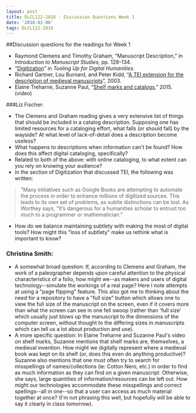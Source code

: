 ```yaml
---
layout: post
title: DLCL122-2016 - Discussion Questions Week 1
date: '2016-01-06'
tags: DLCL122-2016
---
```


##Discussion questions for the readings for Week 1

* Raymond Clemens and Timothy Graham, “Manuscript Description,” in *Introduction to Manuscript Studies*, pp. 129-134.
* “[Digitization](http://toolingup.stanford.edu/?page_id=123)” in *Tooling Up for Digital Humanities*.
* Richard Gartner, Lou Burnard, and Peter Kidd, “[A TEI extension for the description of medieval manuscripts](http://cds.library.brown.edu/conferences/tei10/tei10.papers/gartner.html)”, 2003.
* Elaine Treharne, Suzanne Paul, “[Shelf  marks and catalogs](https://www.youtube.com/watch?v=5ApccnEawfs),” 2015. (video)

###Liz Fischer:
* The Clemens and Graham reading gives a very extensive list of things that should be included in a catalog description. Supposing one has limited resources for a cataloging effort, what falls (or should fall) by the wayside? At what level of lack-of-detail does a description become useless? 
* What happens to descriptions when information can't be found? How does this affect digital cataloging, specifically? 
* Related to both of the above: with online cataloging, to what extent can you rely on knowing your audience?
* In the section of Digitization that discussed TEI, the following was written:
> "Many initiatives such as Google Books are attempting to automate the process in order to enhance millions of digitized sources. This leads to its own set of problems, as subtle distinctions can be lost. As Worthey says, “It’s dangerous for a humanities scholar to entrust too much to a programmer or mathematician.”
* How do we balance maintaining subtlety with making the most of digital tools? How might this "loss of subtlety" make us rethink what is important to know?

### Christina Smith:
* A somewhat broad question: If, according to Clemens and Graham, the work of a paleographer depends upon careful attention to the physical characteristics of a folio, how might we--as makers and users of digital technology--simulate the workings of a real page?  Here I note attempts at using a "page flipping" feature.  This also got me to thinking about the need for a repository to have a "full size" button which allows one to view the full size of the manuscript on the screen, even if it covers more than what the screen can see in one fell swoop (rather than 'full size' which usually just blows up the manuscript to the dimensions of the computer screen, without thought to the differing sizes in manuscripts which can tell us a lot about production and use).
* A more specific question: In Elaine Treharne and Suzanne Paul's video on shelf marks, Suzanne mentions that shelf marks are, themselves, a medieval invention.  How might we digitally represent where a medieval book was kept on its shelf (or, does this even do anything productive)?  Suzanne also mentions that one must often try to search for misspellings of names/collections (ie: Cotton Nero, etc.) in order to find as much information as they can find on a given manuscript.  Otherwise, she says, large quantities of information/resources can be left out.  How might our technologies accommodate these misspellings and correct spellings--all in one--so that a user can access as much material together at once?  (I'm not phrasing this well, but hopefully will be able to say it clearly in class tomorrow).
